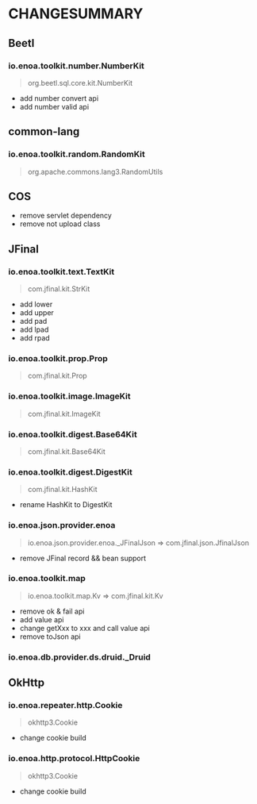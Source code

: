 # CHANGESUMMARY

## Beetl

### io.enoa.toolkit.number.NumberKit

> org.beetl.sql.core.kit.NumberKit

- add number convert api
- add number valid api

## common-lang

### io.enoa.toolkit.random.RandomKit

> org.apache.commons.lang3.RandomUtils


## COS

- remove servlet dependency
- remove not upload class


## JFinal

### io.enoa.toolkit.text.TextKit

> com.jfinal.kit.StrKit

- add lower
- add upper
- add pad
- add lpad
- add rpad

### io.enoa.toolkit.prop.Prop

> com.jfinal.kit.Prop

### io.enoa.toolkit.image.ImageKit

> com.jfinal.kit.ImageKit

### io.enoa.toolkit.digest.Base64Kit

> com.jfinal.kit.Base64Kit

### io.enoa.toolkit.digest.DigestKit

> com.jfinal.kit.HashKit

- rename HashKit to DigestKit

### io.enoa.json.provider.enoa

> io.enoa.json.provider.enoa._JFinalJson => com.jfinal.json.JfinalJson

- remove JFinal record && bean support

### io.enoa.toolkit.map

> io.enoa.toolkit.map.Kv => com.jfinal.kit.Kv

- remove ok & fail api
- add value api
- change getXxx to xxx and call value api
- remove toJson api

### io.enoa.db.provider.ds.druid._Druid



## OkHttp

### io.enoa.repeater.http.Cookie

> okhttp3.Cookie

- change cookie build

### io.enoa.http.protocol.HttpCookie

> okhttp3.Cookie

- change cookie build

 

